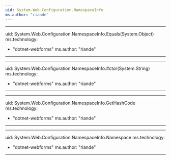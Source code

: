 ```yaml
---
uid: System.Web.Configuration.NamespaceInfo
ms.author: "riande"
---
```


---
uid: System.Web.Configuration.NamespaceInfo.Equals(System.Object)
ms.technology: 
  - "dotnet-webforms"
ms.author: "riande"
---

---
uid: System.Web.Configuration.NamespaceInfo.#ctor(System.String)
ms.technology: 
  - "dotnet-webforms"
ms.author: "riande"
---

---
uid: System.Web.Configuration.NamespaceInfo.GetHashCode
ms.technology: 
  - "dotnet-webforms"
ms.author: "riande"
---

---
uid: System.Web.Configuration.NamespaceInfo.Namespace
ms.technology: 
  - "dotnet-webforms"
ms.author: "riande"
---
